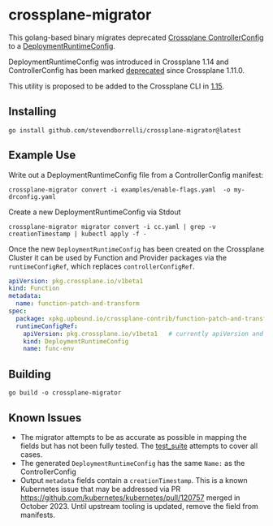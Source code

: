 # crossplane-migrator

This golang-based binary migrates deprecated [Crossplane ControllerConfig](https://docs.crossplane.io/latest/concepts/packages/#speccontrollerconfigref) to a [DeploymentRuntimeConfig](https://github.com/crossplane/crossplane/blob/master/design/one-pager-package-runtime-config.md).

DeploymentRuntimeConfig was introduced in Crossplane 1.14 and ControllerConfig has been marked [deprecated](https://github.com/crossplane/crossplane/issues/3601) since Crossplane 1.11.0. 

This utility is proposed to be added to the Crossplane CLI in [1.15](https://github.com/crossplane/crossplane/issues/4922).

## Installing 

```shell
go install github.com/stevendborrelli/crossplane-migrator@latest
```

## Example Use

Write out a DeploymentRuntimeConfig file from a ControllerConfig manifest:

```console
crossplane-migrator convert -i examples/enable-flags.yaml  -o my-drconfig.yaml
```

Create a new DeploymentRuntimeConfig via Stdout

```console
crossplane-migrator migrator convert -i cc.yaml | grep -v creationTimestamp | kubectl apply -f - 
```  

Once the new `DeploymentRuntimeConfig` has been created on the Crossplane Cluster it can be used by Function and Provider
packages via the `runtimeConfigRef`, which replaces `controllerConfigRef`.

```yaml
apiVersion: pkg.crossplane.io/v1beta1
kind: Function
metadata:
  name: function-patch-and-transform
spec:
  package: xpkg.upbound.io/crossplane-contrib/function-patch-and-transform:v0.1.4
  runtimeConfigRef:
    apiVersion: pkg.crossplane.io/v1beta1   # currently apiVersion and kind are optional
    kind: DeploymentRuntimeConfig
    name: func-env

```

## Building

```console
go build -o crossplane-migrator
```

## Known Issues

- The migrator attempts to be as accurate as possible in mapping the fields but has not been fully tested. The [test_suite](convert/converter_test.go) attempts to cover all cases.
- The generated `DeploymentRuntimeConfig` has the same `Name:` as the ControllerConfig
- Output `metadata` fields contain a `creationTimestamp`. This is a known Kubernetes issue that may be addressed via PR <https://github.com/kubernetes/kubernetes/pull/120757> merged in October 2023. Until upstream tooling is updated, remove the field from manifests.
  
